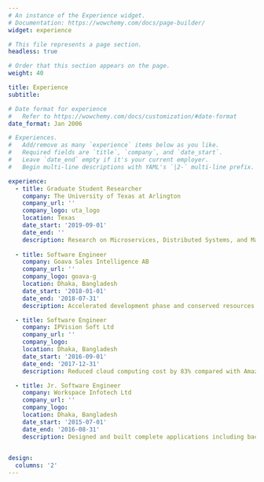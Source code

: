 ```yaml
---
# An instance of the Experience widget.
# Documentation: https://wowchemy.com/docs/page-builder/
widget: experience

# This file represents a page section.
headless: true

# Order that this section appears on the page.
weight: 40

title: Experience
subtitle:

# Date format for experience
#   Refer to https://wowchemy.com/docs/customization/#date-format
date_format: Jan 2006

# Experiences.
#   Add/remove as many `experience` items below as you like.
#   Required fields are `title`, `company`, and `date_start`.
#   Leave `date_end` empty if it's your current employer.
#   Begin multi-line descriptions with YAML's `|2-` multi-line prefix.

experience:
  - title: Graduate Student Researcher
    company: The University of Texas at Arlington
    company_url: ''
    company_logo: uta_logo
    location: Texas
    date_start: '2019-09-01'
    date_end: ''
    description: Research on Microservices, Distributed Systems, and Machine Learning. Teaching Assistant for Advance Algorithms, Introduction to Programming
      
  - title: Software Engineer
    company: Goava Sales Intelligence AB
    company_url: ''
    company_logo: goava-g
    location: Dhaka, Bangladesh
    date_start: '2018-01-01'
    date_end: '2018-07-31'
    description: Accelerated development phase and conserved resources of the company by introducing APIs for providing personalized recommendations, custom filtering, and targeted companies for B2B

  - title: Software Engineer
    company: IPVision Soft Ltd
    company_url: ''
    company_logo: 
    location: Dhaka, Bangladesh
    date_start: '2016-09-01'
    date_end: '2017-12-31'
    description: Reduced cloud computing cost by 83% compared with Amazon AWS by deploying a private cluster with 99% uptime. Improved the efficiency of a cluster deployment of 50 Node by 75% using automation scripts in Python

  - title: Jr. Software Engineer
    company: Workspace Infotech Ltd
    company_url: ''
    company_logo: 
    location: Dhaka, Bangladesh
    date_start: '2015-07-01'
    date_end: '2016-08-31'
    description: Designed and built complete applications including backend and front end systems for mobile applications and websites
  

design:
  columns: '2'
---
```

